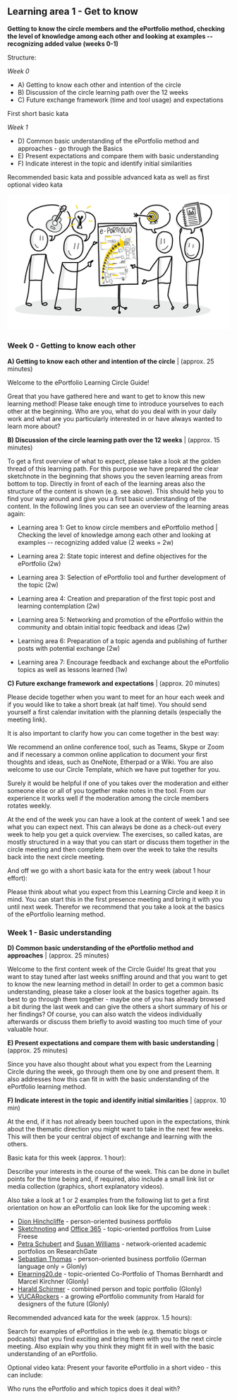 ## Learning area 1 - Get to know
**Getting to know the circle members and the ePortfolio method, checking the level of knowledge among each other and looking at examples -- recognizing added value (weeks 0-1)**

Structure:

*Week 0*

- A) Getting to know each other and intention of the circle
- B) Discussion of the circle learning path over the 12 weeks
- C) Future exchange framework (time and tool usage) and expectations

First short basic kata

*Week 1*

- D) Common basic understanding of the ePortfolio method and approaches - go through the Basics
- E) Present expectations and compare them with basic understanding
- F) Indicate interest in the topic and identify initial similarities

Recommended basic kata and possible advanced kata as well as first
optional video kata

![Sketchnote Joint access to the ePortfolio Circle Guide from Katrin [@kleinerw4hnsinn](https://twitter.com/kleinerw4hnsinn) (CC BY)](./images/image8.jpeg)

### Week 0 - Getting to know each other

**A) Getting to know each other and intention of the circle** | (approx. 25 minutes)

Welcome to the ePortfolio Learning Circle Guide!

Great that you have gathered here and want to get to know this new
learning method! Please take enough time to introduce yourselves to
each other at the beginning. Who are you, what do you deal with in
your daily work and what are you particularly interested in or have
always wanted to learn more about?

**B) Discussion of the circle learning path over the 12 weeks** | (approx. 15 minutes)

To get a first overview of what to expect, please take a look at the
golden thread of this learning path. For this purpose we have prepared
the clear sketchnote in the beginning that shows you the seven
learning areas from bottom to top. Directly in front of each of the
learning areas also the structure of the content is shown (e.g. see
above). This should help you to find your way around and give you a
first basic understanding of the content.
In the following lines you can see an overview of the learning areas
again:

-   Learning area 1: Get to know circle members and ePortfolio method |
    Checking the level of knowledge among each other and looking at
    examples -- recognizing added value (2 weeks = 2w)

-   Learning area 2: State topic interest and define objectives for the
    ePortfolio (2w)

-   Learning area 3: Selection of ePortfolio tool and further
    development of the topic (2w)

-   Learning area 4: Creation and preparation of the first topic post
    and learning contemplation (2w)

-   Learning area 5: Networking and promotion of the ePortfolio within
    the community and obtain initial topic feedback and ideas (2w)

-   Learning area 6: Preparation of a topic agenda and publishing of
    further posts with potential exchange (2w)

-   Learning area 7: Encourage feedback and exchange about the
    ePortfolio topics as well as lessons learned (1w)

**C) Future exchange framework and expectations** | (approx. 20 minutes)

Please decide together when you want to meet for an hour each week and
if you would like to take a short break (at half time). You should
send yourself a first calendar invitation with the planning details
(especially the meeting link).

It is also important to clarify how you can come together in the best
way:

We recommend an online conference tool, such as Teams, Skype or Zoom
and if necessary a common online application to document your first
thoughts and ideas, such as OneNote, Etherpad or a Wiki. You are also
welcome to use our Circle Template, which we have put together for
you.

Surely it would be helpful if one of you takes over the moderation and
either someone else or all of you together make notes in the tool.
From our experience it works well if the moderation among the circle
members rotates weekly.

At the end of the week you can have a look at the content of week 1
and see what you can expect next. This can always be done as a
check-out every week to help you get a quick overview. The exercises,
so called katas, are mostly structured in a way that you can start or
discuss them together in the circle meeting and then complete them
over the week to take the results back into the next circle meeting.

And off we go with a short basic kata for the entry week
(about 1 hour effort):

Please think about what you expect from this Learning Circle and keep
it in mind. You can start this in the first presence meeting and bring
it with you until next week. Therefor we recommend that you take a
look at the basics of the ePortfolio learning method.

### Week 1 - Basic understanding

**D) Common basic understanding of the ePortfolio method and approaches** | (approx. 25 minutes)

Welcome to the first content week of the Circle Guide! Its great that
you want to stay tuned after last weeks sniffing around and that you
want to get to know the new learning method in detail! In order to get a
common basic understanding, please take a closer look at the basics
together again. Its best to go through them together - maybe one of
you has already browsed a bit during the last week and can give the
others a short summary of his or her findings? Of course, you can also
watch the videos individually afterwards or discuss them briefly to
avoid wasting too much time of your valuable hour.

**E) Present expectations and compare them with basic understanding** | (approx. 25 minutes)

Since you have also thought about what you expect from the Learning
Circle during the week, go through them one by one and present them. It
also addresses how this can fit in with the basic understanding of the
ePortfolio learning method.

**F) Indicate interest in the topic and identify initial similarities** | (approx. 10 min)

At the end, if it has not already been touched upon in the expectations,
think about the thematic direction you might want to take in the next
few weeks. This will then be your central object of exchange and
learning with the others.

Basic kata for this week (approx. 1 hour):

Describe your interests in the course of the week. This can be done in
bullet points for the time being and, if required, also include a small
link list or media collection (graphics, short explanatory videos).

Also take a look at 1 or 2 examples from the following list to get a first orientation on how an ePortfolio can look like for the upcoming week :

- [Dion Hinchcliffe](https://dionhinchcliffe.com/) - person-oriented
business portfolio
- [Sketchnoting](https://raeuberleiterin.de/) and [Office 365](https://medium.com/@LuiseFreese) - topic-oriented portfolios from
Luise Freese
- [Petra Schubert](https://www.researchgate.net/profile/Petra_Schubert)
and [Susan Williams](https://www.researchgate.net/profile/Susan_Williams14) -
network-oriented academic portfolios on ResearchGate
- [Sebastian Thomas](http://sebastian-thomas.de/) - person-oriented
business portfolio (German language only = Glonly)
- [Elearning20.de](http://www.elearning2null.de/) - topic-oriented
Co-Portfolio of Thomas Bernhardt and Marcel Kirchner (Glonly)
- [Harald Schirmer](https://harald-schirmer.de/) - combined person and
topic portfolio (Glonly)
- [VUCARockers](https://harald-schirmer.de/vucarockers-members/) - a
growing ePortfolio community from Harald for designers of the future
(Glonly)

Recommended advanced kata for the week (approx. 1.5 hours):

Search for examples of ePortfolios in the web (e.g. thematic blogs or
podcasts) that you find exciting and bring them with you to the next
circle meeting. Also explain why you think they might fit in well with
the basic understanding of an ePortfolio.

Optional video kata: Present your favorite ePortfolio in a short video - this can include:

Who runs the ePortfolio and which topics does it deal with?
